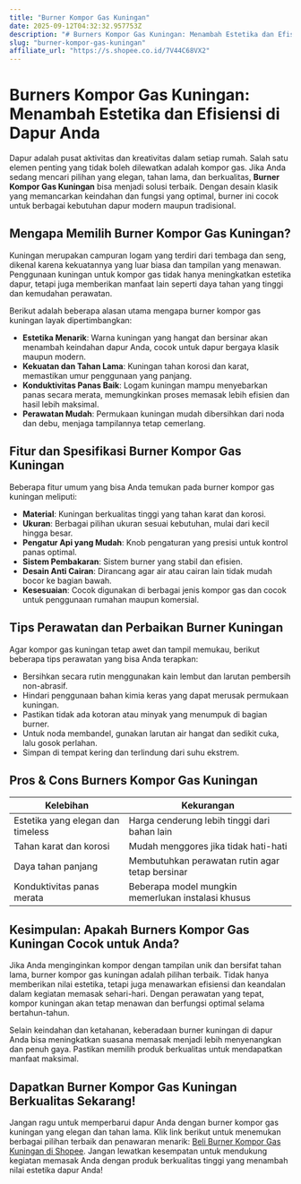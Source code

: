 ```yaml
---
title: "Burner Kompor Gas Kuningan"
date: 2025-09-12T04:32:32.957753Z
description: "# Burners Kompor Gas Kuningan: Menambah Estetika dan Efisiensi di Dapur Anda..."
slug: "burner-kompor-gas-kuningan"
affiliate_url: "https://s.shopee.co.id/7V44C68VX2"
---
```

# Burners Kompor Gas Kuningan: Menambah Estetika dan Efisiensi di Dapur Anda

Dapur adalah pusat aktivitas dan kreativitas dalam setiap rumah. Salah satu elemen penting yang tidak boleh dilewatkan adalah kompor gas. Jika Anda sedang mencari pilihan yang elegan, tahan lama, dan berkualitas, **Burner Kompor Gas Kuningan** bisa menjadi solusi terbaik. Dengan desain klasik yang memancarkan keindahan dan fungsi yang optimal, burner ini cocok untuk berbagai kebutuhan dapur modern maupun tradisional.

## Mengapa Memilih Burner Kompor Gas Kuningan?

Kuningan merupakan campuran logam yang terdiri dari tembaga dan seng, dikenal karena kekuatannya yang luar biasa dan tampilan yang menawan. Penggunaan kuningan untuk kompor gas tidak hanya meningkatkan estetika dapur, tetapi juga memberikan manfaat lain seperti daya tahan yang tinggi dan kemudahan perawatan.

Berikut adalah beberapa alasan utama mengapa burner kompor gas kuningan layak dipertimbangkan:

- **Estetika Menarik**: Warna kuningan yang hangat dan bersinar akan menambah keindahan dapur Anda, cocok untuk dapur bergaya klasik maupun modern.
- **Kekuatan dan Tahan Lama**: Kuningan tahan korosi dan karat, memastikan umur penggunaan yang panjang.
- **Konduktivitas Panas Baik**: Logam kuningan mampu menyebarkan panas secara merata, memungkinkan proses memasak lebih efisien dan hasil lebih maksimal.
- **Perawatan Mudah**: Permukaan kuningan mudah dibersihkan dari noda dan debu, menjaga tampilannya tetap cemerlang.

## Fitur dan Spesifikasi Burner Kompor Gas Kuningan

Beberapa fitur umum yang bisa Anda temukan pada burner kompor gas kuningan meliputi:

- **Material**: Kuningan berkualitas tinggi yang tahan karat dan korosi.
- **Ukuran**: Berbagai pilihan ukuran sesuai kebutuhan, mulai dari kecil hingga besar.
- **Pengatur Api yang Mudah**: Knob pengaturan yang presisi untuk kontrol panas optimal.
- **Sistem Pembakaran**: Sistem burner yang stabil dan efisien.
- **Desain Anti Cairan**: Dirancang agar air atau cairan lain tidak mudah bocor ke bagian bawah.
- **Kesesuaian**: Cocok digunakan di berbagai jenis kompor gas dan cocok untuk penggunaan rumahan maupun komersial.

## Tips Perawatan dan Perbaikan Burner Kuningan

Agar kompor gas kuningan tetap awet dan tampil memukau, berikut beberapa tips perawatan yang bisa Anda terapkan:

- Bersihkan secara rutin menggunakan kain lembut dan larutan pembersih non-abrasif.
- Hindari penggunaan bahan kimia keras yang dapat merusak permukaan kuningan.
- Pastikan tidak ada kotoran atau minyak yang menumpuk di bagian burner.
- Untuk noda membandel, gunakan larutan air hangat dan sedikit cuka, lalu gosok perlahan.
- Simpan di tempat kering dan terlindung dari suhu ekstrem.

## Pros & Cons Burners Kompor Gas Kuningan

| **Kelebihan** | **Kekurangan** |
|--------------|----------------|
| Estetika yang elegan dan timeless | Harga cenderung lebih tinggi dari bahan lain |
| Tahan karat dan korosi | Mudah menggores jika tidak hati-hati |
| Daya tahan panjang | Membutuhkan perawatan rutin agar tetap bersinar |
| Konduktivitas panas merata | Beberapa model mungkin memerlukan instalasi khusus |

## Kesimpulan: Apakah Burners Kompor Gas Kuningan Cocok untuk Anda?

Jika Anda menginginkan kompor dengan tampilan unik dan bersifat tahan lama, burner kompor gas kuningan adalah pilihan terbaik. Tidak hanya memberikan nilai estetika, tetapi juga menawarkan efisiensi dan keandalan dalam kegiatan memasak sehari-hari. Dengan perawatan yang tepat, kompor kuningan akan tetap menawan dan berfungsi optimal selama bertahun-tahun.

Selain keindahan dan ketahanan, keberadaan burner kuningan di dapur Anda bisa meningkatkan suasana memasak menjadi lebih menyenangkan dan penuh gaya. Pastikan memilih produk berkualitas untuk mendapatkan manfaat maksimal.

## Dapatkan Burner Kompor Gas Kuningan Berkualitas Sekarang!

Jangan ragu untuk memperbarui dapur Anda dengan burner kompor gas kuningan yang elegan dan tahan lama. Klik link berikut untuk menemukan berbagai pilihan terbaik dan penawaran menarik: [Beli Burner Kompor Gas Kuningan di Shopee](https://s.shopee.co.id/7V44C68VX2). Jangan lewatkan kesempatan untuk mendukung kegiatan memasak Anda dengan produk berkualitas tinggi yang menambah nilai estetika dapur Anda!